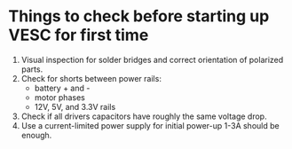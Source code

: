 # Things to check before starting up VESC for first time

1. Visual inspection for solder bridges and correct orientation of polarized parts.
2. Check for shorts between power rails:
   - battery + and -
   - motor phases
   - 12V, 5V, and 3.3V rails
3. Check if all drivers capacitors have roughly the same voltage drop.
4. Use a current-limited power supply for initial power-up 1-3A should be enough.

